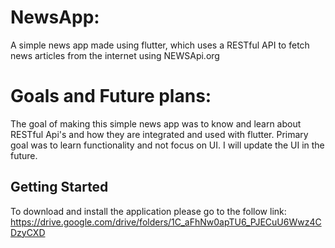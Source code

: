 # NewsApp:
A simple news app made using flutter, which uses a RESTful API to fetch news articles from the internet using NEWSApi.org

# Goals and Future plans:
The goal of making this simple news app was to know and learn about RESTful Api's and how they are integrated and used with flutter. Primary goal was to learn functionality and not focus on UI. I will update the UI in the future.


## Getting Started
To download and install the application please go to the follow link:
https://drive.google.com/drive/folders/1C_aFhNw0apTU6_PJECuU6Wwz4CDzyCXD
